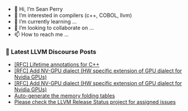 - 👋 Hi, I’m Sean Perry
- 👀 I’m interested in compilers (c++, COBOL, llvm)
- 🌱 I’m currently learning ...
- 💞️ I’m looking to collaborate on ...
- 📫 How to reach me ...

<!---
s66perry/s66perry is a ✨ special ✨ repository because its `README.md` (this file) appears on your GitHub profile.
You can click the Preview link to take a look at your changes.
--->
### 📕 Latest LLVM Discourse Posts

<!-- DISCOURSE-LLVM:START -->
- [[RFC] Lifetime annotations for C++](https://discourse.llvm.org/t/rfc-lifetime-annotations-for-c/61377?page=2#post_36)
- [[RFC] Add NV-GPU dialect &lpar;HW specific extension of GPU dialect for Nvidia GPUs&rpar;](https://discourse.llvm.org/t/rfc-add-nv-gpu-dialect-hw-specific-extension-of-gpu-dialect-for-nvidia-gpus/61466#post_11)
- [[RFC] Add NV-GPU dialect &lpar;HW specific extension of GPU dialect for Nvidia GPUs&rpar;](https://discourse.llvm.org/t/rfc-add-nv-gpu-dialect-hw-specific-extension-of-gpu-dialect-for-nvidia-gpus/61466#post_10)
- [Auto-generate the memory folding tables](https://discourse.llvm.org/t/auto-generate-the-memory-folding-tables/61100#post_12)
- [Please check the LLVM Release Status project for assigned issues](https://discourse.llvm.org/t/please-check-the-llvm-release-status-project-for-assigned-issues/61538#post_1)
<!-- DISCOURSE-LLVM:END -->

